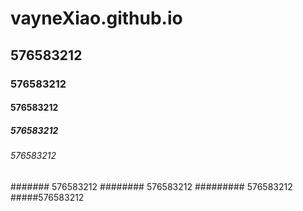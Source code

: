 # vayneXiao.github.io
## 576583212
### 576583212
#### 576583212
##### 576583212
###### 576583212
####### 576583212
######## 576583212
######### 576583212
#####576583212
